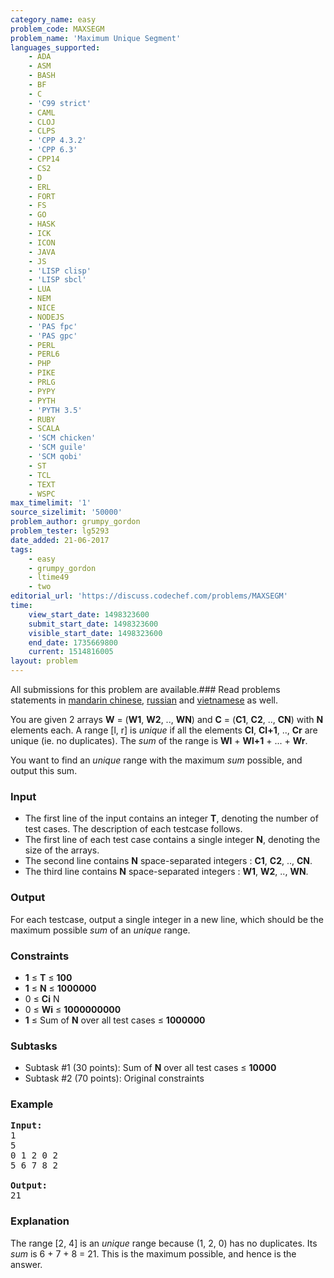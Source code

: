 ```yaml
---
category_name: easy
problem_code: MAXSEGM
problem_name: 'Maximum Unique Segment'
languages_supported:
    - ADA
    - ASM
    - BASH
    - BF
    - C
    - 'C99 strict'
    - CAML
    - CLOJ
    - CLPS
    - 'CPP 4.3.2'
    - 'CPP 6.3'
    - CPP14
    - CS2
    - D
    - ERL
    - FORT
    - FS
    - GO
    - HASK
    - ICK
    - ICON
    - JAVA
    - JS
    - 'LISP clisp'
    - 'LISP sbcl'
    - LUA
    - NEM
    - NICE
    - NODEJS
    - 'PAS fpc'
    - 'PAS gpc'
    - PERL
    - PERL6
    - PHP
    - PIKE
    - PRLG
    - PYPY
    - PYTH
    - 'PYTH 3.5'
    - RUBY
    - SCALA
    - 'SCM chicken'
    - 'SCM guile'
    - 'SCM qobi'
    - ST
    - TCL
    - TEXT
    - WSPC
max_timelimit: '1'
source_sizelimit: '50000'
problem_author: grumpy_gordon
problem_tester: lg5293
date_added: 21-06-2017
tags:
    - easy
    - grumpy_gordon
    - ltime49
    - two
editorial_url: 'https://discuss.codechef.com/problems/MAXSEGM'
time:
    view_start_date: 1498323600
    submit_start_date: 1498323600
    visible_start_date: 1498323600
    end_date: 1735669800
    current: 1514816005
layout: problem
---
```

All submissions for this problem are available.### Read problems statements in [mandarin chinese](http://www.codechef.com/download/translated/LTIME49/mandarin/MAXSEGM.pdf), [russian](http://www.codechef.com/download/translated/LTIME49/russian/MAXSEGM.pdf) and [vietnamese](http://www.codechef.com/download/translated/LTIME49/vietnamese/MAXSEGM.pdf) as well.

You are given 2 arrays **W** = (**W1**, **W2**, .., **WN**) and **C** = (**C1**, **C2**, .., **CN**) with **N** elements each. A range \[l, r\] is *unique* if all the elements **Cl**, **Cl+1**, .., **Cr** are unique (ie. no duplicates). The *sum* of the range is **Wl** + **Wl+1** + ... + **Wr**.

You want to find an *unique* range with the maximum *sum* possible, and output this sum.

### Input

- The first line of the input contains an integer **T**, denoting the number of test cases. The description of each testcase follows.
- The first line of each test case contains a single integer **N**, denoting the size of the arrays.
- The second line contains **N** space-separated integers : **C1**, **C2**, .., **CN**.
- The third line contains **N** space-separated integers : **W1**, **W2**, .., **WN**.

### Output

For each testcase, output a single integer in a new line, which should be the maximum possible *sum* of an *unique* range.

### Constraints

- **1** ≤ **T** ≤ **100**
- **1** ≤ **N** ≤ **1000000**
- 0 ≤ **Ci** N
- 0 ≤ **Wi** ≤ **1000000000**
- **1** ≤ Sum of **N** over all test cases ≤ **1000000**

### Subtasks

- Subtask #1 (30 points): Sum of **N** over all test cases ≤ **10000**
- Subtask #2 (70 points): Original constraints

### Example

<pre><b>Input:</b>
1
5
0 1 2 0 2
5 6 7 8 2

<b>Output:</b>
21
</pre>
### Explanation

The range \[2, 4\] is an *unique* range because (1, 2, 0) has no duplicates. Its *sum* is 6 + 7 + 8 = 21. This is the maximum possible, and hence is the answer.
